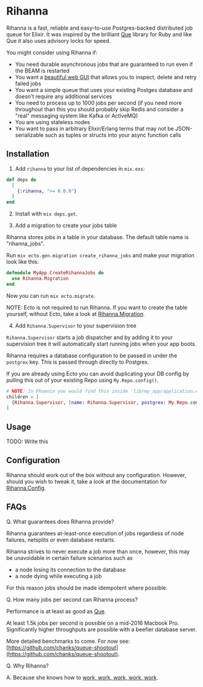# Rihanna

Rihanna is a fast, reliable and easy-to-use Postgres-backed distributed job queue for Elixir. It was inspired by the brilliant [Que](https://github.com/chanks/que) library for Ruby and like Que it also uses advisory locks for speed.

You might consider using Rihanna if:

- You need durable asynchronous jobs that are guaranteed to run even if the BEAM is restarted
- You want a [beautiful web GUI](https://github.com/samphilipd/rihanna_ui) that allows you to inspect, delete and retry failed jobs
- You want a simple queue that uses your existing Postges database and doesn't require any additional services
- You need to process up to 1000 jobs per second (if you need more throughout than this you should probably skip Redis and consider a "real" messaging system like Kafka or ActiveMQ)
- You are using stateless nodes
- You want to pass in arbitrary Elixir/Erlang terms that may not be JSON-serializable such as tuples or structs into your async function calls


## Installation

1. Add `rihanna` to your list of dependencies in `mix.exs`:

```elixir
def deps do
  [
    {:rihanna, ">= 0.0.0"}
  ]
end
```

2. Install with `mix deps.get`.

3. Add a migration to create your jobs table

Rihanna stores jobs in a table in your database. The default table name is "rihanna_jobs".

Run `mix ecto.gen.migration create_rihanna_jobs` and make your migration look like this:

```elixir
defmodule MyApp.CreateRihannaJobs do
  use Rihanna.Migration
end
```

Now you can run `mix ecto.migrate`.

NOTE: Ecto is not required to run Rihanna. If you want to create the table yourself, without Ecto, take a look at [Rihanna.Migration](insert_link_to_docs_here).

4. Add `Rihanna.Supervisor` to your supervision tree

`Rihanna.Supervisor` starts a job dispatcher and by adding it to your supervision tree it will automatically start running jobs when your app boots.

Rihanna requires a database configuration to be passed in under the `postgrex` key. This is passed through directly to Postgrex.

If you are already using Ecto you can avoid duplicating your DB config by pulling this out of your existing Repo using `My.Repo.config()`.

```elixir
# NOTE: In Phoenix you would find this inside `lib/my_app/application.ex`
children = [
  {Rihanna.Supervisor, [name: Rihanna.Supervisor, postgrex: My.Repo.config()]}
]
```

## Usage

TODO: Write this

## Configuration

Rihanna should work out of the box without any configuration. However, should you
wish to tweak it, take a look at the documentation for [Rihanna.Config](insert_documentation_here).

## FAQs

Q. What guarantees does Rihanna provide?

Rihanna guarantees at-least-once execution of jobs regardless of node failures, netsplits or even database restarts.

Rihanna strives to never execute a job more than once, however, this may be unavoidable in certain failure scenarios such as

- a node losing its connection to the database
- a node dying while executing a job

For this reason jobs should be made idempotent where possible.

Q. How many jobs per second can Rihanna process?

Performance is at least as good as [Que](https://github.com/chanks/que).

At least 1.5k jobs per second is possible on a mid-2016 Macbook Pro. Significantly higher throughputs are possible with a beefier database server.

More detailed benchmarks to come. For now see: [https://github.com/chanks/queue-shootout](https://github.com/chanks/queue-shootout).

Q. Why Rihanna?

A. Because she knows how to [work, work, work, work, work](https://youtu.be/HL1UzIK-flA?t=18s).

